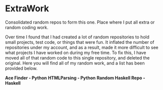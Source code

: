 # ExtraWork
Consolidated random repos to form this one. Place where I put all extra or random coding work.

Over time I found that I had created a lot of random repositories to hold small projects, test code, or things that were fun. It inflated the number of repositories under my account, and as a result, made it more difficult to see what projects I have worked on during my free time. To fix this, I have moved all of that random code to this single repository, and deleted the original. Here you will find all of my random work, and a list has been provided below.

**Ace Finder - Python**
**HTMLParsing - Python**
**Random Haskell Repo - Haskell**
